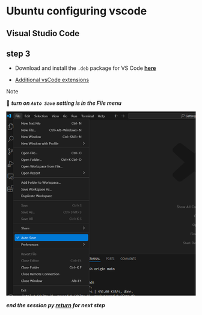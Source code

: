 # Ubuntu configuring vscode

## Visual Studio Code

## step 3

- Download and install the `.deb` package for VS Code **[here](https://code.visualstudio.com/)**

- [Additional vsCode extensions](../VSCode/README.md)

>[!NOTE]
> 📌 ***turn on `Auto Save` setting is in the File menu***

![vscode auto save](../Assets/vscode-auto-save.png)

***end the session py [return](../Ubuntu/README.md) for next step***
